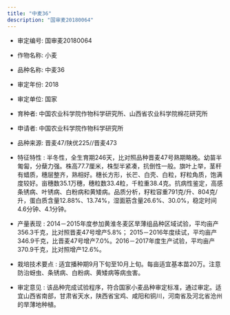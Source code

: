 ```yaml
---
title: "中麦36"
description: "国审麦20180064"
---
```

* 审定编号:  国审麦20180064

*  作物名称:  小麦

*  品种名称:  中麦36

*  审定年份:  2018

*  审定单位:  国家

* 育种者:  中国农业科学院作物科学研究所、山西省农业科学院棉花研究所

*  申请者:  中国农业科学院作物科学研究所

*  品种来源:  晋麦47/陕优225//晋麦473

*  特征特性 : 
半冬性，全生育期246天，比对照品种晋麦47号熟期略晚。幼苗半匍匐，分蘖力强。株高77.7厘米，株型半紧凑，抗倒性一般。旗叶上举，茎秆有蜡质，穗层整齐，熟相好。穗长方形，长芒、白壳、白粒，籽粒角质，饱满度较好。亩穗数35.1万穗，穗粒数33.4粒，千粒重38.4克。抗病性鉴定，高感条锈病、叶锈病、白粉病和黄矮病。品质分析，籽粒容重791克/升、804克/升，蛋白质含量12.88%、13.74%，湿面筋含量26.6%、30.0%，稳定时间4.6分钟、4.1分钟。
 
*  产量表现 : 
2014－2015年度参加黄淮冬麦区旱薄组品种区域试验，平均亩产356.3千克，比对照晋麦47号增产5.8%； 2015－2016年度续试，平均亩产346.9千克，比晋麦47号增产7.0%。2016－2017年度生产试验，平均亩产370.9千克，比对照增产12.6%。

*  栽培技术要点 : 
适宜播种期9月下旬至10月上旬。每亩适宜基本苗20万。注意防治蚜虫、条锈病、白粉病、黄矮病等病虫害。

*  审定意见 : 
该品种完成试验程序，符合国家小麦品种审定标准，通过审定。适宜山西省南部，甘肃省天水，陕西省宝鸡、咸阳和铜川，河南省及河北省沧州的旱薄地种植。
